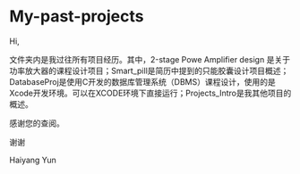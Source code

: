 # My-past-projects

Hi,

文件夹内是我过往所有项目经历。其中，2-stage Powe Amplifier design 是关于功率放大器的课程设计项目；Smart_pill是简历中提到的只能胶囊设计项目概述；DatabaseProj是使用C开发的数据库管理系统（DBMS）课程设计，使用的是Xcode开发环境。可以在XCODE环境下直接运行；Projects_Intro是我其他项目的概述。

感谢您的查阅。

谢谢

Haiyang Yun
